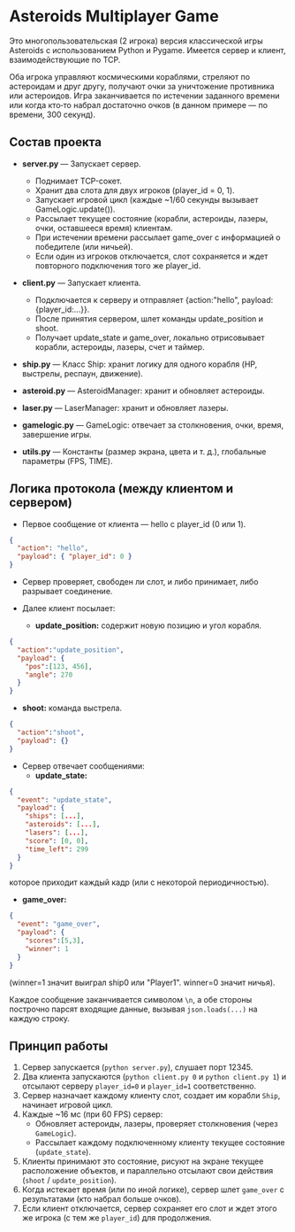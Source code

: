 
# Asteroids Multiplayer Game

Это многопользовательская (2 игрока) версия классической игры Asteroids с использованием Python и Pygame. Имеется сервер и клиент, взаимодействующие по TCP.

Оба игрока управляют космическими кораблями, стреляют по астероидам и друг другу, получают очки за уничтожение противника или астероидов. Игра заканчивается по истечении заданного времени или когда кто‑то набрал достаточно очков (в данном примере — по времени, 300 секунд).

## Состав проекта

- **server.py** — Запускает сервер.
  - Поднимает TCP-сокет.
  - Хранит два слота для двух игроков (player_id = 0, 1).
  - Запускает игровой цикл (каждые ~1/60 секунды вызывает GameLogic.update()).
  - Рассылает текущее состояние (корабли, астероиды, лазеры, очки, оставшееся время) клиентам.
  - При истечении времени рассылает game_over с информацией о победителе (или ничьей).
  - Если один из игроков отключается, слот сохраняется и ждет повторного подключения того же player_id.

- **client.py** — Запускает клиента.
  - Подключается к серверу и отправляет {action:"hello", payload:{player_id:...}}.
  - После принятия сервером, шлет команды update_position и shoot.
  - Получает update_state и game_over, локально отрисовывает корабли, астероиды, лазеры, счет и таймер.

- **ship.py** — Класс Ship: хранит логику для одного корабля (HP, выстрелы, респаун, движение).

- **asteroid.py** — AsteroidManager: хранит и обновляет астероиды.

- **laser.py** — LaserManager: хранит и обновляет лазеры.

- **gamelogic.py** — GameLogic: отвечает за столкновения, очки, время, завершение игры.

- **utils.py** — Константы (размер экрана, цвета и т. д.), глобальные параметры (FPS, TIME).

## Логика протокола (между клиентом и сервером)

- Первое сообщение от клиента — hello с player_id (0 или 1).

```json
{
  "action": "hello",
  "payload": { "player_id": 0 }
}
```

- Сервер проверяет, свободен ли слот, и либо принимает, либо разрывает соединение.
- Далее клиент посылает:

  - **update_position:** содержит новую позицию и угол корабля.

```json
{
  "action":"update_position",
  "payload": {
    "pos":[123, 456],
    "angle": 270
  }
}
```

  - **shoot:** команда выстрела.

```json
{
  "action":"shoot",
  "payload": {}
}
```

- Сервер отвечает сообщениями:
  - **update_state:**

```json
{
  "event": "update_state",
  "payload": {
    "ships": [...],
    "asteroids": [...],
    "lasers": [...],
    "score": [0, 0],
    "time_left": 299
  }
}
```

которое приходит каждый кадр (или с некоторой периодичностью).
  - **game_over:**

```json
{
  "event": "game_over",
  "payload": {
    "scores":[5,3],
    "winner": 1
  }
}
```

(winner=1 значит выиграл ship0 или "Player1". winner=0 значит ничья).

Каждое сообщение заканчивается символом `\n`, а обе стороны построчно парсят входящие данные, вызывая `json.loads(...)` на каждую строку.

## Принцип работы

1. Сервер запускается (`python server.py`), слушает порт 12345.
2. Два клиента запускаются (`python client.py 0` и `python client.py 1`) и отсылают серверу `player_id=0` и `player_id=1` соответственно.
3. Сервер назначает каждому клиенту слот, создает им корабли `Ship`, начинает игровой цикл.
4. Каждые ~16 мс (при 60 FPS) сервер:
   - Обновляет астероиды, лазеры, проверяет столкновения (через `GameLogic`).
   - Рассылает каждому подключенному клиенту текущее состояние (`update_state`).
5. Клиенты принимают это состояние, рисуют на экране текущее расположение объектов, и параллельно отсылают свои действия (`shoot` / `update_position`).
6. Когда истекает время (или по иной логике), сервер шлет `game_over` с результатами (кто набрал больше очков).
7. Если клиент отключается, сервер сохраняет его слот и ждет этого же игрока (с тем же `player_id`) для продолжения.